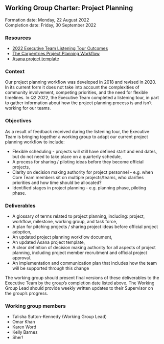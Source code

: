## Working Group Charter: Project Planning

Formation date: Monday, 22 August 2022  
Completion date: Friday, 30 September 2022

### Resources
- [2022 Executive Team Listening Tour Outcomes](https://docs.google.com/document/d/1TWtXkTTF2euz6vG35dxBjJlvbxgqU_3MFlY2eLTpf54/edit#heading=h.26v13jomdo6r) 
- [The Carpentries Project Planning Workflow](https://docs.google.com/document/d/1ki_NcnuiAQuLT8qPSQaBqfhbwxhusZdD8aHLzhTC_CE/edit#heading=h.neh4taz2ivg9) 
- [Asana project template](https://app.asana.com/0/1118291516136524/list) 

### Context
Our project planning workflow was developed in 2018 and revised in 2020. In its current form it does not take into account the complexities of community involvement, competing priorities, and the need for flexible timelines. In Q2 2022, the Executive Team completed a listening tour, in part to gather information about how the project planning process is and isn’t working for our teams. 

### Objectives
As a result of feedback received during the listening tour, the Executive Team is bringing together a working group to adapt our current project planning workflow to include:
- Flexible scheduling - projects will still have defined start and end dates, but do not need to take place on a quarterly schedule,
- A process for sharing / piloting ideas before they become official projects,
- Clarity on decision making authority for project personnel - e.g. when Core Team members sit on multiple projects/teams, who clarifies priorities and how time should be allocated?
- Identified stages in project planning - e.g. planning phase, piloting phase.

### Deliverables
- A glossary of terms related to project planning, including: project, workflow, milestone, working group, and task force,
- A plan for pitching projects / sharing project ideas before official project adoption,
- An updated project planning workflow document,
- An updated Asana project template,
- A clear definition of decision making authority for all aspects of project planning, including project member recruitment and official project approval.
- An implementation and communication plan that includes how the team will be supported through this change

The working group should present final versions of these deliverables to the Executive Team by the group’s completion date listed above. The Working Group Lead should provide weekly written updates to their Supervisor on the group’s progress.  

### Working group members
- Talisha Sutton-Kennedy (Working Group Lead)
- Omar Khan
- Karen Word
- Kelly Barnes
- Sher! 
